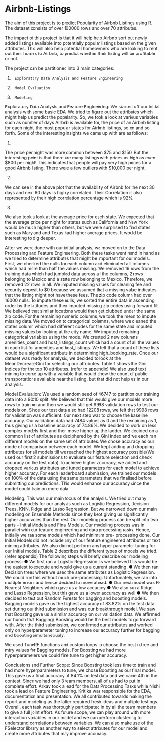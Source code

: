 # Airbnb-Listings
The aim of this project is to predict Popularity of Airbnb Listings using R.
The dataset consists of over 100000 rows and over 70 attributes. 

The impact of this project is that it will help help Airbnb sort out newly added listings available into potentially popular listings based on the given attributes. This will also help potential homeowners who are looking to rent out their homes to Airbnb, to predict whether their listing will be profitable or not.

The project can be partitioned into 3 main categories:
1.  	Exploratory Data Analysis and Feature Engineering
2.  	Model Evaluation
3.  	Modeling

Exploratory Data Analysis and Feature Engineering:
We started off our initial analysis with some basic EDA. We tried to figure out the attributes which might help us predict the popularity. So, we took a look at various variables such as number of days Airbnb is available for, the price of an Airbnb listing for each night, the most popular states for Airbnb listings, so on and so forth.
Some of the interesting insights we came up with are as follows:
 
1.
The price per night was more common between $75 and $150. But the interesting point is that there are many listings with prices as high as even $800 per night! This indicates that people will pay very high prices for a good Airbnb listing. There were a few outliers with  $10,000 per night.
 
2.
We can see in the above plot that the availability of Airbnb for the next 30 days and next 60 days is highly correlated. Their Correlation is also represented by their high correlation percentage which is 92%.
 
3.
We also took a look at the average price for each state. We expected that the average price per night for states such as California and New York would be much higher than others, but we were surprised to find states such as Maryland and Texas had higher average prices. It would be interesting to dig deeper.


After we were done with our initial analysis, we moved on to the Data Processing and Feature Engineering. Both these tasks went hand in hand as we tried to determine attributes that might be important for our models. First, we checked the nulls for each column and eliminated all columns which had more than half the values missing. We removed 19 rows from the training data which had jumbled data across all the columns, 2 rows belonging to Mexico and a state row belonging to Mexico. Therefore, we removed 22 rows in all. We imputed missing values for cleaning fee and security deposit to $0 because we assumed that a missing value indicates that the listing might not have these fees. The zip code column had over 16000 nulls. To impute these nulls, we sorted the entire data in ascending order by the latitudes and then imputed missing zip codes using forward fill. We believed that similar locations would then get clubbed under the same zip code. For the remaining numeric columns, we took the mean to impute missing data. We moved on to categorical columns, where we cleaned the states column which had different codes for the same state and imputed missing values by looking at the city name. We imputed remaining categorical variables using the mode. We created 2 new columns amenities_count and host_listings_count which had a count of all the values in each list for amenities and host_listings. We felt that a count of these lists would be a significant attribute in determining high_booking_rate. Once our dataset was ready for analysis, we decided to look at the MeanDecreaseGini for selecting our attributes. Table 1 shows the Gini Indices for the top 10 attributes. (refer to appendix)
We also used text mining to come up with a variable that would show the  count of public transportations available near the listing, but that did not help us in our analysis.


Model Evaluation:
We used a random seed of 46747 to partition our training data into a 90:10 split. We believed that this would give our models more rows to train on and then we would still get 9998 validation rows to test our models on. Since our test data also had 12208 rows, we felt that 9998 rows for validation was sufficient. Our next step was to choose the baseline accuracy. Our validation data had 7484 values as 0 and the remaining as 1, thus giving us a baseline accuracy of 74.86%. We decided to work on less complex models first and then move higher up the ladder. We decided on a common list of attributes as deciphered by the Gini index and we each ran different models on the same set of attributes. We chose accuracy as our mode of comparison between each model.  We kept adding and dropping attributes for all models till we reached the highest accuracy possible(We used our first 2 submissions to evaluate our feature selection and check accuracy on the test data) To achieve higher accuracy, we added and dropped various attributes and tuned  parameters for each model to achieve higher accuracy. For each leaderboard submission, we trained our models on 100% of the data using the same parameters that we finalised before submitting our predictions. This would enhance our accuracy since the model could train on more data.


Modeling:
This was our main focus of the analysis. We tried out many different models for our analysis such as Logistic Regression, Decision Trees, KNN, Ridge and Lasso Regression. But we narrowed down our main modeling on Ensemble Methods since they kept giving us significantly higher accuracies than the rest.
Our modeling process can be split into two parts – Initial Models and Final Models. Our modeling process was in parallel with our feature engineering and data processing tasks. Hence, initially we ran some models which had minimum pre- processing done. Our Initial Models did not include any of our feature engineered attributes or text mining attributes. We also did not perform any hyper parameter tuning for our Initial models. Table 2 describes the different types of models we tried. (refer appendix)
The following steps will briefly describe our modeling process:
●	We first ran a Logistic Regression as we believed this would be the easiest to execute and would give us a current standing. 
●	We then ran Decision trees where we used the same attributes as Logistic Regression. We could run this without much pre-processing. Unfortunately, we ran into multiple errors and hence decided to move ahead. 
●	Our next model was K-Nearest Neighbors which gave us a low accuracy 
●	We also ran a Ridge and Lasso Regression, but this gave us a lower accuracy as well
●	We then decided to test out Random Forests for bagging and boosting models. Bagging models gave us the highest accuracy of 83.82% on the test data set during our third submission and was our breakthrough model. We saw that Boosting gave us a similar accuracy on our validation data. We affirmed our hunch that Bagging/ Boosting would be the best models to go forward with.
After the third submission, we confirmed our attributes and worked only on hyperparameter tuning to increase our accuracy further for bagging and boosting simultaneously. 
 
We used TuneRF functions and custom loops to choose the best n.tree and mtry values for Bagging models. For Boosting we had more hyperparameters we could fine tune to get higher accuracy. 


Conclusions and Further Scope:
Since Boosting took less time to train and had more hyperparameters to tune, we chose Boosting as our final model.  This gave us a final accuracy of 84.1% on test data and we came 4th in the contest. Since we had only 3 team members, all of us had to put in complete effort. Arkav took a lead for the Data Processing Tasks while Nishi took a lead on Feature Engineering. Kritika was responsible for the EDA, documentation and presentation.  We all contributed towards making the report and modeling as the latter required fresh ideas and multiple testings. Overall, each task was thoroughly participated in by all the team members to give a full joint effort. As future scope, we can play around with more interaction variables in our model and we can perform clustering to understand correlations between variables. We can also make use of the FSelector library as another way to select attributes for our model and create more attributes that may improve accuracy.


